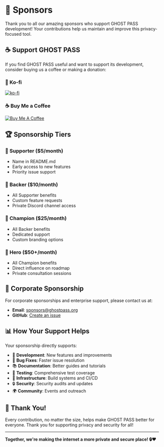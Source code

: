 # 🎉 Sponsors

Thank you to all our amazing sponsors who support GHOST PASS development! Your contributions help us maintain and improve this privacy-focused tool.

## ☕ Support GHOST PASS

If you find GHOST PASS useful and want to support its development, consider buying us a coffee or making a donation:

### 💙 Ko-fi
[![ko-fi](https://ko-fi.com/img/githubbutton_sm.svg)](https://coff.ee/draknight)

### ☕ Buy Me a Coffee
[![Buy Me A Coffee](https://www.buymeacoffee.com/assets/img/custom_images/orange_img.png)](https://buymeacoffee.com/draknight)

## 🏆 Sponsorship Tiers

### 🌟 Supporter ($5/month)
- Name in README.md
- Early access to new features
- Priority issue support

### 🚀 Backer ($10/month)
- All Supporter benefits
- Custom feature requests
- Private Discord channel access

### 💎 Champion ($25/month)
- All Backer benefits
- Dedicated support
- Custom branding options

### 🏅 Hero ($50+/month)
- All Champion benefits
- Direct influence on roadmap
- Private consultation sessions

## 🤝 Corporate Sponsorship

For corporate sponsorships and enterprise support, please contact us at:
- **Email**: sponsors@ghostpass.org
- **GitHub**: [Create an issue](https://github.com/ghostpass/ghostpass/issues)

## 📊 How Your Support Helps

Your sponsorship directly supports:

- 🔧 **Development**: New features and improvements
- 🐛 **Bug Fixes**: Faster issue resolution
- 📚 **Documentation**: Better guides and tutorials
- 🧪 **Testing**: Comprehensive test coverage
- 🚀 **Infrastructure**: Build systems and CI/CD
- 🔒 **Security**: Security audits and updates
- 🌍 **Community**: Events and outreach

## 🙏 Thank You!

Every contribution, no matter the size, helps make GHOST PASS better for everyone. Thank you for supporting privacy and security for all!

---

**Together, we're making the internet a more private and secure place! 🔒❤️** 
